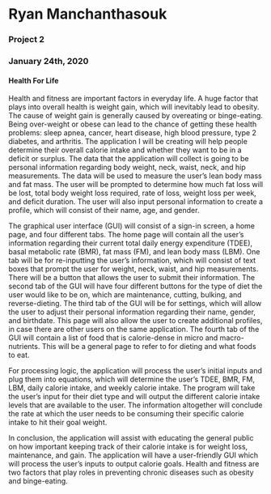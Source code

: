 # Ryan Manchanthasouk
### Project 2
### January 24th, 2020

#### Health For Life

Health and fitness are important factors in everyday life.  A huge factor that plays into overall health is weight gain, which will inevitably lead to obesity.  The cause of weight gain is generally caused by overeating or binge-eating.  Being over-weight or obese can lead to the chance of getting these health problems: sleep apnea, cancer, heart disease, high blood pressure, type 2 diabetes, and arthritis.  The application I will be creating will help people determine their overall calorie intake and whether they want to be in a deficit or surplus.
The data that the application will collect is going to be personal information regarding body weight, neck, waist, neck, and hip measurements.   The data will be used to measure the user’s lean body mass and fat mass.  The user will be prompted to determine how much fat loss will be lost, total body weight loss required, rate of loss, weight loss per week, and deficit duration.  The user will also input personal information to create a profile, which will consist of their name, age, and gender.

The graphical user interface (GUI) will consist of a sign-in screen, a home page, and four different tabs.  The home page will contain all the user’s information regarding their current total daily energy expenditure (TDEE), basal metabolic rate (BMR), fat mass (FM), and lean body mass (LBM).  One tab will be for re-inputting the user’s information, which will consist of text boxes that prompt the user for weight, neck, waist, and hip measurements.  There will be a button that allows the user to submit their information.  The second tab of the GUI will have four different buttons for the type of diet the user would like to be on, which are maintenance, cutting, bulking, and reverse-dieting.  The third tab of the GUI will be for settings, which will allow the user to adjust their personal information regarding their name, gender, and birthdate.  This page will also allow the user to create additional profiles, in case there are other users on the same application.  The fourth tab of the GUI will contain a list of food that is calorie-dense in micro and macro-nutrients.  This will be a general page to refer to for dieting and what foods to eat.
  
For processing logic, the application will process the user’s initial inputs and plug them into equations, which will determine the user’s TDEE, BMR, FM, LBM, daily calorie intake, and weekly calorie intake.  The program will take the user’s input for their diet type and will output the different calorie intake levels that are available to the user.  The information altogether will conclude the rate at which the user needs to be consuming their specific calorie intake to hit their goal weight.

In conclusion, the application will assist with educating the general public on how important keeping track of their calorie intake is for weight loss, maintenance, and gain.  The application will have a user-friendly GUI which will process the user’s inputs to output calorie goals.  Health and fitness are two factors that play roles in preventing chronic diseases such as obesity and binge-eating.
